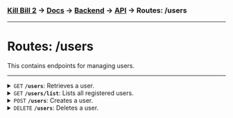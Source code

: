 ### [Kill Bill 2](../../../../README.md) → [Docs](../../../README.md) → [Backend](../../README.md) → [API](../README.md) → Routes: /users
---

# Routes: /users
This contains endpoints for managing users.

---

<details>
    <summary><code>GET</code> <code><b>/users</b></code>: Retrieves a user.</summary>

##### Authentication
User authentication key required.

##### Parameters
* `id` (optional `str`): UUID of the user to retrieve.
* `name` (optional `str`): Case-sensitive name of the user to retrieve.

(*If neither are supplied, this retrieves the authenticated user.*)

##### Response
* `user` ([`User`](../structures/user.md)): The specified user.

##### Preconditions
* The specified user must exist.
* If the specified `id` or `name` does not match the authenticated user, the `ADMIN` role is required.

##### Sample request
```java
HttpRequest request = HttpRequest.newBuilder()
  .uri(URI.create(".../users"))
  .GET()
  .header("Authorization", "Bearer " + USER_KEY)
  .build();
```

##### Sample response
```json
{
   "success": true,
   "data": {
      "user": {
          "id": "6585edec-ec62-4040-bfd3-100d23eb126f",
          "created": "2024-02-07T01:29:49.520Z",
          "name": "admin",
          "role": "ADMIN"
      }
   },
   "error": null
}
```

</details>

<details>
    <summary><code>GET</code> <code><b>/users/list</b></code>: Lists all registered users.</summary>

##### Authentication
User authentication key with `ADMIN` role required.

##### Parameters
None

##### Response
* `users` (`list` of [`User`](../structures/user.md)): The list of users registered.

##### Preconditions
None

##### Sample request
```java
HttpRequest request = HttpRequest.newBuilder()
  .uri(URI.create(".../auth"))
  .GET()
  .header("Authorization", "Bearer " + USER_KEY)
  .build();
```

##### Sample response
```json
{
    "success": true,
    "data": {
        "users": [
            {
                "id": "6585edec-ec62-4040-bfd3-100d23eb126f",
                "created": "2024-02-07T01:29:49.520Z",
                "name": "admin",
                "role": "ADMIN"
            },
            {
                "id": "9b540942-2c2e-4acf-bc06-7d4a3d801e0f",
                "created": "2024-02-07T01:52:11.510Z",
                "name": "testUser1",
                "role": "USER"
            },
            {
                "id": "d80094f7-f827-49a5-a00b-8a7c0cd22a01",
                "created": "2024-02-07T23:07:03.311Z",
                "name": "testUser2",
                "role": "USER"
            }
        ]
    },
    "error": null
}
```

</details>

<details>
    <summary><code>POST</code> <code><b>/users</b></code>: Creates a user.</summary>

##### Authentication
User authentication key with `ADMIN` role optional.

##### Parameters
* `username` (`str`): The user's username. 3-20 characters, alphanumeric and `_`.
* `email` (`str`): A valid email address for password resets.
* `password` (`str`): The user's password. >8 characters and must meet complexity requirements.
* `role` (optional `str`): The role type to assign to the user. Defaults to `USER`.

##### Response
* `user` ([`User`](../structures/user.md)): The user that was created.
* `key` (str): An initial user authentication key to use for future requests.

##### Preconditions
* Username must not be taken.
* If creating a user with a privileged role, the authenticated user must have the `ADMIN` role.

##### Sample request
```java
String body = new ObjectMapper()
    .writeValueAsString(
        Map.of(
            "username", "myUsername",
            "email", "linus@tecktip.today",
            "password", "aVerySecurePassword!"
        ));

HttpRequest request = HttpRequest.newBuilder()
  .uri(URI.create(".../users"))
  .POST(BodyPublishers.ofString(body))
  .header("Authorization", "Bearer " + USER_KEY)
  .header("Content-Type", "application/json")
  .build();
```

##### Sample response
```json
{
   "success": true,
   "data": {
       "user": {
            "id": "6585edec-ec62-4040-bfd3-100d23eb126f",
            "created": "2024-02-07T01:29:49.520Z",
            "name": "myUsername",
            "role": "USER"
        },
       "key": "eyJ1c2VySWQi...."
   },
   "error": null
}
```

</details>

<details>
    <summary><code>DELETE</code> <code><b>/users</b></code>: Deletes a user.</summary>

##### Authentication
User authentication key required.

##### Parameters
* `id` (`str`): UUID of the user to be deleted.

##### Response
* `user` ([`User`](../structures/user.md)): The user that was deleted.

##### Preconditions
* If deleting a user other than the authenticated user, the `ADMIN` role is required.
* The specified user must exist.

##### Sample request
```java
String userId = "d80094f7-f827-49a5-a00b-8a7c0cd22a01";

HttpRequest request = HttpRequest.newBuilder()
  .uri(URI.create(".../auth?id=" + userId))
  .DELETE()
  .header("Authorization", "Bearer " + USER_KEY)
  .build();
```

##### Sample response
```json
{
    "success": true,
    "data": {
        "user": {
            "id": "d80094f7-f827-49a5-a00b-8a7c0cd22a01",
            "created": "2024-02-07T23:07:03.311Z",
            "name": "testUser2",
            "role": "USER"
        }
    },
    "error": null
}
```

</details>